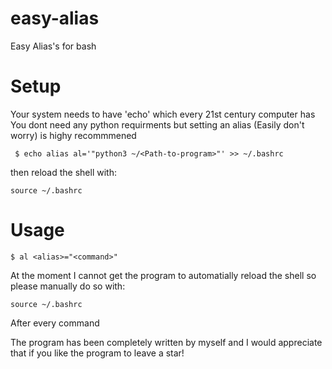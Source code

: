 # easy-alias
Easy Alias's for bash

# Setup
Your system needs to have 'echo' which every 21st century computer has
You dont need any python requirments but setting an alias (Easily don't worry) is highy recommmened

``` $ echo alias al='"python3 ~/<Path-to-program>"' >> ~/.bashrc```

then reload the shell with:

```source ~/.bashrc```

# Usage
``` $ al <alias>="<command>"  ```

At the moment I cannot get the program to automatially reload the shell so please manually do so with:

```source ~/.bashrc```

After every command

The program has been completely written by myself and I would appreciate that if you like the program to leave a star!
